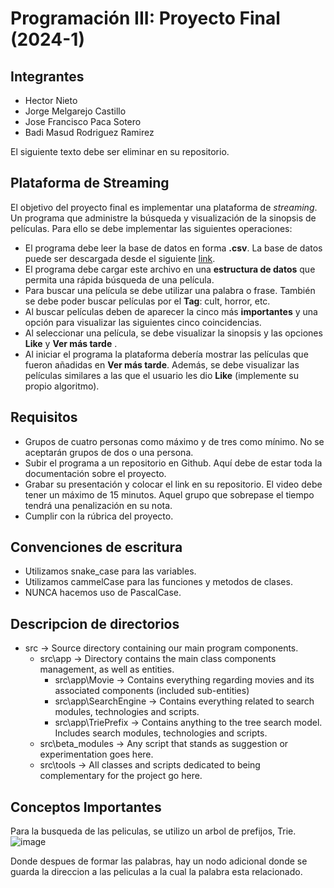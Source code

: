 # Programación III: Proyecto Final (2024-1)

## Integrantes
* Hector Nieto 
* Jorge Melgarejo Castillo
* Jose Francisco Paca Sotero
* Badi Masud Rodriguez Ramirez

El siguiente texto debe ser eliminar en su repositorio.

## Plataforma de Streaming
El objetivo del proyecto final es implementar una plataforma de *streaming*. Un programa que administre la búsqueda y visualización de la sinopsis de películas. Para ello se debe implementar las siguientes operaciones:

* El programa debe leer la base de datos en forma **.csv**. La base de datos puede ser descargada desde el siguiente [link](https://drive.google.com/file/d/1iusSIbmXJW_OUBm6X7Ik593rgCGPCPza/view?usp=sharing).
* El programa debe cargar este archivo en una **estructura de datos** que permita una rápida búsqueda de una película.
* Para buscar una película se debe utilizar una palabra o frase. También se debe poder buscar películas por el **Tag**: cult, horror, etc.
* Al buscar películas deben de aparecer la cinco más **importantes** y una opción para visualizar las siguientes cinco coincidencias.
* Al seleccionar una película, se debe visualizar la sinopsis y las opciones **Like** y **Ver más tarde** .
* Al iniciar el programa la plataforma debería mostrar las películas que fueron añadidas en **Ver más tarde**. Además, se debe visualizar las películas similares a las que el usuario les dio **Like** (implemente su propio algoritmo).

## Requisitos
* Grupos de cuatro personas como máximo y de tres como mínimo. No se aceptarán grupos de dos o una persona.
* Subir el programa a un repositorio en Github. Aquí debe de estar toda la documentación sobre el proyecto.
* Grabar su presentación y colocar el link en su repositorio. El video debe tener un máximo de 15 minutos. Aquel grupo que sobrepase el tiempo tendrá una penalización en su nota.
* Cumplir con la rúbrica del proyecto.

## Convenciones de escritura
* Utilizamos snake_case para las variables.
* Utilizamos cammelCase para las funciones y metodos de clases.
* NUNCA hacemos uso de PascalCase.

## Descripcion de directorios

* src -> Source directory containing our main program components.
  * src\app -> Directory contains the main class components management, as well as entities.
    * src\app\Movie -> Contains everything regarding movies and its associated components (included sub-entities)
    * src\app\SearchEngine -> Contains everything related to search modules, technologies and scripts.
    * src\app\TriePrefix -> Contains anything to the tree search model. Includes search modules, technologies and scripts.
  * src\beta_modules -> Any script that stands as suggestion or experimentation goes here.
  * src\tools -> All classes and scripts dedicated to being complementary for the project go here.

## Conceptos Importantes
Para la busqueda de las peliculas, se utilizo un arbol de prefijos, Trie. 
![image](https://github.com/user-attachments/assets/88db7d43-4819-4c89-b4d5-7ced8d95972d)

Donde despues de formar las palabras, hay un nodo adicional donde se guarda la direccion a las peliculas a la cual la palabra esta relacionado. 

